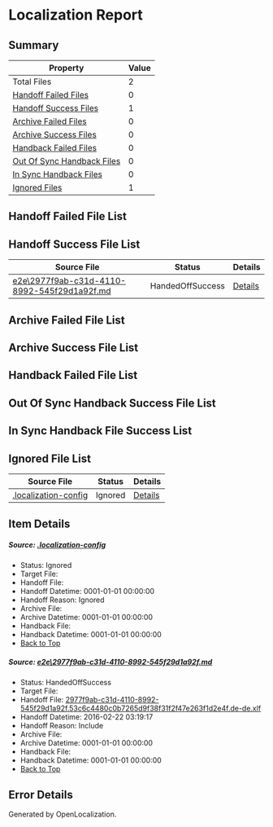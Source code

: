 # <a name='report-top'></a> Localization Report

## Summary
 Property | Value 
 -------- | ----- 
 Total Files | 2
[ Handoff Failed Files ](#handoff-failed-list)| 0
[ Handoff Success Files ](#handoff-success-list)| 1
[ Archive Failed Files ](#archive-failed-list)| 0
[ Archive Success Files ](#archive-success-list)| 0
[ Handback Failed Files ](#handback-failed-list)| 0
[ Out Of Sync Handback Files ](#outofsync-handback-success-list)| 0
[ In Sync Handback Files ](#insync-handback-success-list)| 0
[ Ignored Files ](#ignored-list)| 1

## <a name='handoff-failed-list'></a> Handoff Failed File List

## <a name='handoff-success-list'></a> Handoff Success File List
 Source File | Status | Details 
 ----------- | ------ | ------- 
 [e2e\2977f9ab-c31d-4110-8992-545f29d1a92f.md](https://github.com/OpenLocalizationTest/oltest/blob/666b6d1db2465d022088319d3a5e831ba64e0f01/e2e/2977f9ab-c31d-4110-8992-545f29d1a92f.md) | HandedOffSuccess | [Details](#e4012a7346580e7898d710cc80ec9066054ad8771)

## <a name='archive-failed-list'></a> Archive Failed File List

## <a name='archive-success-list'></a> Archive Success File List

## <a name='handback-failed-list'></a> Handback Failed File List

## <a name='outofsync-handback-success-list'></a> Out Of Sync Handback Success File List

## <a name='insync-handback-success-list'></a> In Sync Handback File Success List

## <a name='ignored-list'></a> Ignored File List
 Source File | Status | Details 
 ----------- | ------ | ------- 
 [.localization-config](https://github.com/OpenLocalizationTest/oltest/blob/666b6d1db2465d022088319d3a5e831ba64e0f01/.localization-config) | Ignored | [Details](#e4725be8631cbe979bbe0fa8b97cd75f1fd41d4d0)

## Item Details
##### <a name='e4725be8631cbe979bbe0fa8b97cd75f1fd41d4d0'></a> Source: [.localization-config](https://github.com/OpenLocalizationTest/oltest/blob/666b6d1db2465d022088319d3a5e831ba64e0f01/.localization-config)
* Status: Ignored
* Target File: 
* Handoff File: 
* Handoff Datetime: 0001-01-01 00:00:00
* Handoff Reason: Ignored
* Archive File: 
* Archive Datetime: 0001-01-01 00:00:00
* Handback File: 
* Handback Datetime: 0001-01-01 00:00:00
* [Back to Top](#report-top)

##### <a name='e4012a7346580e7898d710cc80ec9066054ad8771'></a> Source: [e2e\2977f9ab-c31d-4110-8992-545f29d1a92f.md](https://github.com/OpenLocalizationTest/oltest/blob/666b6d1db2465d022088319d3a5e831ba64e0f01/e2e/2977f9ab-c31d-4110-8992-545f29d1a92f.md)
* Status: HandedOffSuccess
* Target File: 
* Handoff File: [2977f9ab-c31d-4110-8992-545f29d1a92f.53c6c4480c0b7265d9f38f31f2f47e263f1d2e4f.de-de.xlf](https://github.com/OpenLocalizationTestOrg/olhandoff/blob/d0205c7bbf0c8a0a7f0cc91306cd7dc5a7e7e231/ol-handoff/OpenLocalizationTestOrg/oltest.de-de/yufeih/2977f9ab-c31d-4110-8992-545f29d1a92f.53c6c4480c0b7265d9f38f31f2f47e263f1d2e4f.de-de.xlf)
* Handoff Datetime: 2016-02-22 03:19:17
* Handoff Reason: Include
* Archive File: 
* Archive Datetime: 0001-01-01 00:00:00
* Handback File: 
* Handback Datetime: 0001-01-01 00:00:00
* [Back to Top](#report-top)


## Error Details

Generated by OpenLocalization.

